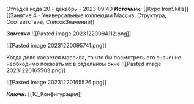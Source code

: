 
Отладка кода
 20 - декабрь - 2023  09:40 
***Источник:***  [[Курс IronSkills]] [[Занятие 4 - Универсальные коллекции Массив, Структура, Соответствие, СписокЗначений]]

***Заметка*** 
![[Pasted image 20231220094112.png]]

![[Pasted image 20231220095741.png]]

Когда дело касается массива, то что бы посмотреть его значение необходимо показать их в отдельном окне
![[Pasted image 20231220165503.png]]

![[Pasted image 20231220165526.png]]

***Ключи:*** [[1С_Конфигурация]]